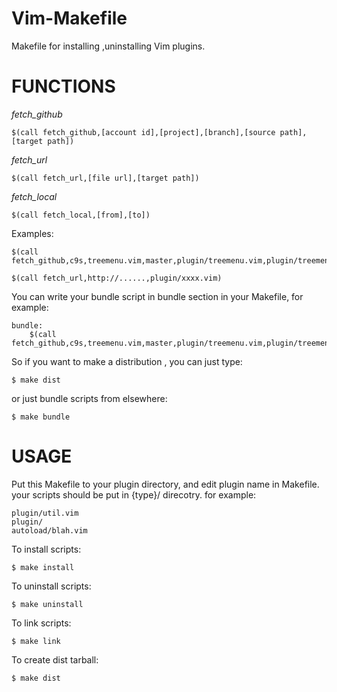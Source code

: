 Vim-Makefile
============

Makefile for installing ,uninstalling Vim plugins.


FUNCTIONS
=========

*fetch_github*

	$(call fetch_github,[account id],[project],[branch],[source path],[target path])

*fetch_url*

	$(call fetch_url,[file url],[target path])

*fetch_local*

	$(call fetch_local,[from],[to])

Examples:

	$(call fetch_github,c9s,treemenu.vim,master,plugin/treemenu.vim,plugin/treemenu.vim)

	$(call fetch_url,http://......,plugin/xxxx.vim)

You can write your bundle script in bundle section in your Makefile, for example:

	bundle:
		$(call fetch_github,c9s,treemenu.vim,master,plugin/treemenu.vim,plugin/treemenu.vim)

So if you want to make a distribution , you can just type:

	$ make dist

or just bundle scripts from elsewhere:

	$ make bundle

USAGE
=====

Put this Makefile to your plugin directory, and edit plugin name in Makefile.
your scripts should be put in {type}/ direcotry. for example:
    
    plugin/util.vim
    plugin/
	autoload/blah.vim


To install scripts:

    $ make install

To uninstall scripts:

    $ make uninstall

To link scripts:

    $ make link

To create dist tarball:

	$ make dist


